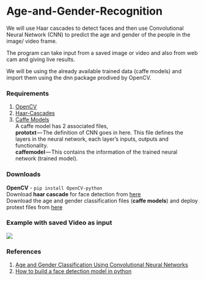 # Age-and-Gender-Recognition

We will use Haar cascades to detect faces and then use Convolutional Neural Network (CNN) to predict the age and gender of the people in the image/ video frame.

The program can take input from a saved image or video and also from web cam and giving live results.

We will be using the already available trained data (caffe models) and import them using the dnn package prodived by OpenCV.

### Requirements
1. [OpenCV](https://opencv.org/about/)
2. [Haar-Cascades](https://docs.opencv.org/trunk/d7/d8b/tutorial_py_face_detection.html)
3. [Caffe Models](https://caffe.berkeleyvision.org)  
    A caffe model has 2 associated files,  
         **prototxt** — The definition of CNN goes in here. This file defines the layers in the neural network, each layer’s inputs, outputs and functionality.  
         **caffemodel** — This contains the information of the trained neural network (trained model).

### Downloads
**OpenCV** - `pip install OpenCV-python`  
Download **haar cascade** for face detection from [here](https://github.com/opencv/opencv/blob/master/data/haarcascades/haarcascade_frontalface_default.xml)  
Download the age and gender classification files (**caffe models**) and deploy protext files from [here](https://talhassner.github.io/home/publication/2015_CVPR)

### Example with saved Video as input
![](https://cdn-images-1.medium.com/max/800/1*t4SZZRjmQudyuerPyzfp8A.gif)

### References
1. [Age and Gender Classification Using Convolutional Neural Networks](https://talhassner.github.io/home/publication/2015_CVPR)
2. [How to build a face detection model in python](https://medium.com/analytics-vidhya/how-to-build-a-face-detection-model-in-python-8dc9cecadfe9)
